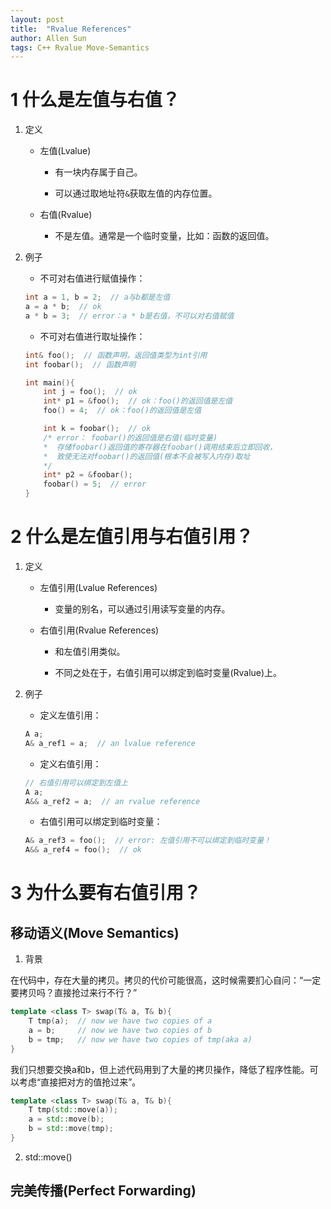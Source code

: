 ```yaml
---
layout: post
title:  "Rvalue References"
author: Allen Sun
tags: C++ Rvalue Move-Semantics
---
```


# 1 什么是左值与右值？

1. 定义

    - 左值(Lvalue)

        - 有一块内存属于自己。

        - 可以通过取地址符`&`获取左值的内存位置。

    - 右值(Rvalue)

        - 不是左值。通常是一个临时变量，比如：函数的返回值。

2. 例子

    - 不可对右值进行赋值操作：

    ```cpp
    int a = 1, b = 2;  // a与b都是左值
    a = a * b;  // ok
    a * b = 3;  // error：a * b是右值，不可以对右值赋值
    ```

    - 不可对右值进行取址操作：

    ```cpp
    int& foo();  // 函数声明，返回值类型为int引用
    int foobar();  // 函数声明

    int main(){
        int j = foo();  // ok
        int* p1 = &foo();  // ok：foo()的返回值是左值
        foo() = 4;  // ok：foo()的返回值是左值

        int k = foobar();  // ok
        /* error： foobar()的返回值是右值(临时变量)
        *  存储foobar()返回值的寄存器在foobar()调用结束后立即回收，
        *  致使无法对foobar()的返回值(根本不会被写入内存)取址
        */
        int* p2 = &foobar();
        foobar() = 5;  // error
    }
    ```

# 2 什么是左值引用与右值引用？

1. 定义

    - 左值引用(Lvalue References)

        - 变量的别名，可以通过引用读写变量的内存。

    - 右值引用(Rvalue References)

        - 和左值引用类似。

        - 不同之处在于，右值引用可以绑定到临时变量(Rvalue)上。

2. 例子

    - 定义左值引用：

    ```cpp
    A a;
    A& a_ref1 = a;  // an lvalue reference
    ```

    - 定义右值引用：

    ```cpp
    // 右值引用可以绑定到左值上
    A a;
    A&& a_ref2 = a;  // an rvalue reference
    ```

    - 右值引用可以绑定到临时变量：

    ```cpp
    A& a_ref3 = foo();  // error: 左值引用不可以绑定到临时变量！
    A&& a_ref4 = foo();  // ok
    ```

# 3 为什么要有右值引用？

## 移动语义(Move Semantics)

1. 背景

在代码中，存在大量的拷贝。拷贝的代价可能很高，这时候需要扪心自问：“一定要拷贝吗？直接抢过来行不行？”

```cpp
template <class T> swap(T& a, T& b){
    T tmp(a);  // now we have two copies of a
    a = b;     // now we have two copies of b
    b = tmp;   // now we have two copies of tmp(aka a)
}
```

我们只想要交换a和b，但上述代码用到了大量的拷贝操作，降低了程序性能。可以考虑“直接把对方的值抢过来”。

```cpp
template <class T> swap(T& a, T& b){
    T tmp(std::move(a));
    a = std::move(b);
    b = std::move(tmp);
}
```

2. std::move()



## 完美传播(Perfect Forwarding)
